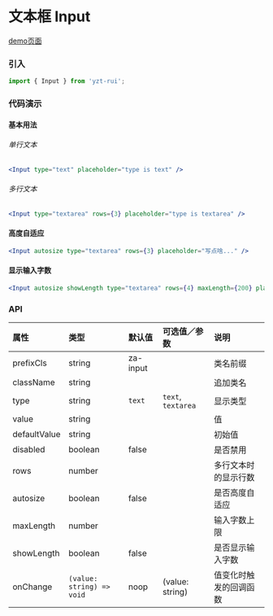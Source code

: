 # 文本框 Input

[demo页面](https://github.com/tian1024527726/yzt-rui/#/input)

### 引入

```js
import { Input } from 'yzt-rui';
```

### 代码演示

#### 基本用法

###### 单行文本
```jsx
<Input type="text" placeholder="type is text" />
```

###### 多行文本
```jsx
<Input type="textarea" rows={3} placeholder="type is textarea" />
```

#### 高度自适应
```jsx
<Input autosize type="textarea" rows={3} placeholder="写点啥..." />
```

#### 显示输入字数
```jsx
<Input autosize showLength type="textarea" rows={4} maxLength={200} placeholder="摘要" />
```


### API

| 属性 | 类型 | 默认值 | 可选值／参数 | 说明 |
| :--- | :--- | :--- | :--- | :--- |
| prefixCls | string | za-input | | 类名前缀 |
| className | string | | | 追加类名 |
| type | string | `text` | `text`, `textarea` | 显示类型 |
| value | string |  | | 值 |
| defaultValue | string |  | | 初始值 |
| disabled | boolean | false | | 是否禁用 |
| rows | number | | | 多行文本时的显示行数 |
| autosize | boolean | false | | 是否高度自适应 |
| maxLength | number | | | 输入字数上限 |
| showLength | boolean | false | | 是否显示输入字数 |
| onChange | <code>(value: string) => void</code> | noop | \(value: string\) | 值变化时触发的回调函数 |




